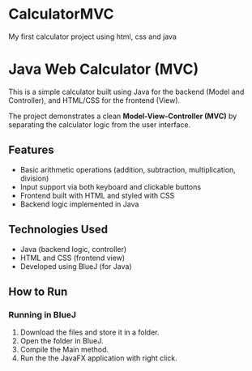 # CalculatorMVC
My first calculator project using html, css and java 

# Java Web Calculator (MVC)

This is a simple calculator built using Java for the backend (Model and Controller), and HTML/CSS for the frontend (View).

The project demonstrates a clean **Model-View-Controller (MVC)** by separating the calculator logic from the user interface.

## Features

- Basic arithmetic operations (addition, subtraction, multiplication, division)
- Input support via both keyboard and clickable buttons
- Frontend built with HTML and styled with CSS
- Backend logic implemented in Java

## Technologies Used

- Java (backend logic, controller)
- HTML and CSS (frontend view)
- Developed using BlueJ (for Java)

## How to Run


### Running in BlueJ

1. Download the files and store it in a folder.
2. Open the folder in BlueJ.
3. Compile the Main method.
4. Run the the JavaFX application with right click.
